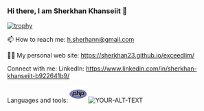 ### Hi there, I am Sherkhan Khanseiit 👋


[![trophy](https://github-profile-trophy.vercel.app/?username=sherkhan23)](https://github.com/sherkhan23/github-profile-trophy)

📫 How to reach me: h.sherhann@gmail.com

👨‍💻 My personal web site: https://sherkhan23.github.io/exceedlim/


Connect with me: 
LinkedIn: https://www.linkedin.com/in/sherkhan-khanseiit-b922641b9/


Languages and tools: 
<picture>
 <source media="(prefers-color-scheme: dark)" srcset="YOUR-DARKMODE-IMAGE">
 <source media="(prefers-color-scheme: light)" srcset="YOUR-LIGHTMODE-IMAGE">
 <img alt="YOUR-ALT-TEXT" src="https://raw.githubusercontent.com/devicons/devicon/master/icons/php/php-original.svg" style="height: 40px">
</picture>
<picture>
 <source media="(prefers-color-scheme: dark)" srcset="YOUR-DARKMODE-IMAGE">
 <source media="(prefers-color-scheme: light)" srcset="YOUR-LIGHTMODE-IMAGE">
 <img alt="YOUR-ALT-TEXT" src="https://media.licdn.com/dms/image/D5612AQGrUk-Euq6J_w/article-cover_image-shrink_600_2000/0/1677780279349?e=2147483647&v=beta&t=OJ7_EgucF9GJPnzVn23mbaXtKdrf-kvDffVHGC-h38w" style="height: 40px">
</picture>
<!--

Here are some ideas to get you started:

- 🔭 I’m currently working on ...
- 🌱 I’m currently learning ...
- 👯 I’m looking to collaborate on ...
- 🤔 I’m looking for help with ...
- 💬 Ask me about ...
- 📫 How to reach me: ...
- 😄 Pronouns: ...
- ⚡ Fun fact: ...
-->
